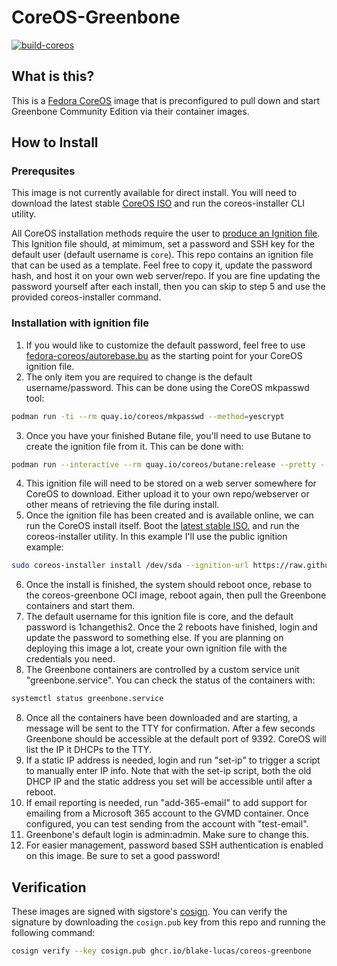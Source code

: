 # CoreOS-Greenbone

[![build-coreos](https://github.com/blake-lucas/coreos-greenbone/actions/workflows/build.yml/badge.svg)](https://github.com/blake-lucas/coreos-greenbone/actions/workflows/build.yml)

## What is this?

This is a [Fedora CoreOS](https://getfedora.org/coreos/) image that is preconfigured to pull down and start Greenbone Community Edition via their container images.

## How to Install

### Prerequsites

This image is not currently available for direct install. You will need to download the latest stable [CoreOS ISO](https://fedoraproject.org/coreos/download/?stream=stable) and run the coreos-installer CLI utility.

All CoreOS installation methods require the user to [produce an Ignition file](https://docs.fedoraproject.org/en-US/fedora-coreos/producing-ign/). This Ignition file should, at mimimum, set a password and SSH key for the default user (default username is `core`). This repo contains an ignition file that can be used as a template. Feel free to copy it, update the password hash, and host it on your own web server/repo. If you are fine updating the password yourself after each install, then you can skip to step 5 and use the provided coreos-installer command.

### Installation with ignition file

1. If you would like to customize the default password, feel free to use [fedora-coreos/autorebase.bu](fedora-coreos/autorebase.bu) as the starting point for your CoreOS ignition file.
2. The only item you are required to change is the default username/password. This can be done using the CoreOS mkpasswd tool:

```bash
podman run -ti --rm quay.io/coreos/mkpasswd --method=yescrypt
```

3. Once you have your finished Butane file, you'll need to use Butane to create the ignition file from it. This can be done with:

```bash
podman run --interactive --rm quay.io/coreos/butane:release --pretty --strict < butane-file.bu > ignition-file.ign
```

4. This ignition file will need to be stored on a web server somewhere for CoreOS to download. Either upload it to your own repo/webserver or other means of retrieving the file during install.
5. Once the ignition file has been created and is available online, we can run the CoreOS install itself. Boot the [latest stable ISO.](https://fedoraproject.org/coreos/download/?stream=stable) and run the coreos-installer utility. In this example I'll use the public ignition example:

```bash
sudo coreos-installer install /dev/sda --ignition-url https://raw.githubusercontent.com/blake-lucas/coreos-greenbone/main/fedora-coreos/autorebase.ign && reboot
```

6. Once the install is finished, the system should reboot once, rebase to the coreos-greenbone OCI image, reboot again, then pull the Greenbone containers and start them.
7. The default username for this ignition file is core, and the default password is 1changethis2. Once the 2 reboots have finished, login and update the password to something else. If you are planning on deploying this image a lot, create your own ignition file with the credentials you need.
8. The Greenbone containers are controlled by a custom service unit "greenbone.service". You can check the status of the containers with:
```bash
systemctl status greenbone.service
```
8. Once all the containers have been downloaded and are starting, a message will be sent to the TTY for confirmation. After a few seconds Greenbone should be accessible at the default port of 9392. CoreOS will list the IP it DHCPs to the TTY.
9. If a static IP address is needed, login and run "set-ip" to trigger a script to manually enter IP info. Note that with the set-ip script, both the old DHCP IP and the static address you set will be accessible until after a reboot.
10. If email reporting is needed, run "add-365-email" to add support for emailing from a Microsoft 365 account to the GVMD container. Once configured, you can test sending from the account with "test-email".
11. Greenbone's default login is admin:admin. Make sure to change this.
12. For easier management, password based SSH authentication is enabled on this image. Be sure to set a good password!

## Verification

These images are signed with sigstore's [cosign](https://docs.sigstore.dev/cosign/overview/). You can verify the signature by downloading the `cosign.pub` key from this repo and running the following command:

```bash
cosign verify --key cosign.pub ghcr.io/blake-lucas/coreos-greenbone
```
